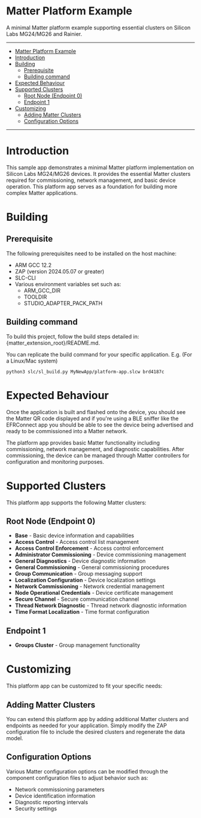 # Matter Platform Example

A minimal Matter platform example supporting essential clusters on Silicon Labs MG24/MG26 and Rainier.

<hr>

- [Matter Platform Example](#matter-platform-example)
- [Introduction](#introduction)
- [Building](#building)
  - [Prerequisite](#prerequisite)
  - [Building command](#building-command)
- [Expected Behaviour](#expected-behaviour)
- [Supported Clusters](#supported-clusters)
  - [Root Node (Endpoint 0)](#root-node-endpoint-0)
  - [Endpoint 1](#endpoint-1)
- [Customizing](#customizing)
  - [Adding Matter Clusters](#adding-matter-clusters)
  - [Configuration Options](#configuration-options)

<hr>

# Introduction

This sample app demonstrates a minimal Matter platform implementation on Silicon Labs MG24/MG26 devices. It provides the essential Matter clusters required for commissioning, network management, and basic device operation. This platform app serves as a foundation for building more complex Matter applications.

# Building

## Prerequisite

The following prerequisites need to be installed on the host machine:

- ARM GCC 12.2
- ZAP (version 2024.05.07 or greater)
- SLC-CLI
- Various environment variables set such as:
    - ARM_GCC_DIR
    - TOOLDIR
    - STUDIO_ADAPTER_PACK_PATH

## Building command
To build this project, follow the build steps detailed in:
{matter_extension_root}/README.md.

You can replicate the build command for your specific application.
E.g. (For a Linux/Mac system)
```
python3 slc/sl_build.py MyNewApp/platform-app.slcw brd4187c
```

# Expected Behaviour

Once the application is built and flashed onto the device, you should see the Matter QR code displayed and if you're using a BLE sniffer like the EFRConnect app you should be able to see the device being advertised and ready to be commissioned into a Matter network.

The platform app provides basic Matter functionality including commissioning, network management, and diagnostic capabilities. After commissioning, the device can be managed through Matter controllers for configuration and monitoring purposes.

# Supported Clusters

This platform app supports the following Matter clusters:

## Root Node (Endpoint 0)
- **Base** - Basic device information and capabilities
- **Access Control** - Access control list management
- **Access Control Enforcement** - Access control enforcement
- **Administrator Commissioning** - Device commissioning management
- **General Diagnostics** - Device diagnostic information
- **General Commissioning** - General commissioning procedures
- **Group Communication** - Group messaging support
- **Localization Configuration** - Device localization settings
- **Network Commissioning** - Network credential management
- **Node Operational Credentials** - Device certificate management
- **Secure Channel** - Secure communication channel
- **Thread Network Diagnostic** - Thread network diagnostic information
- **Time Format Localization** - Time format configuration

## Endpoint 1
- **Groups Cluster** - Group management functionality

# Customizing 

This platform app can be customized to fit your specific needs:

## Adding Matter Clusters
You can extend this platform app by adding additional Matter clusters and endpoints as needed for your application. Simply modify the ZAP configuration file to include the desired clusters and regenerate the data model.

## Configuration Options
Various Matter configuration options can be modified through the component configuration files to adjust behavior such as:
- Network commissioning parameters
- Device identification information
- Diagnostic reporting intervals
- Security settings